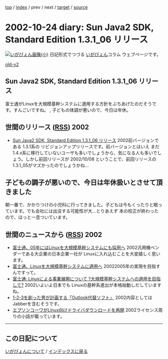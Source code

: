 [top](https://igapyon.github.io/diary/) 
 / [index](https://igapyon.github.io/diary/2002/index.html) 
 / prev 
 / next 
 / [target](https://igapyon.github.io/diary/2002/ig021024.html) 
 / [source](https://github.com/igapyon/diary/blob/gh-pages/2002/ig021024.html.src.md) 

2002-10-24 diary: Sun Java2 SDK, Standard Edition 1.3.1_06 リリース
=====================================================================================================
[![いがぴょん画像(小)](https://igapyon.github.io/diary/images/iga200306s.jpg "いがぴょん")](https://igapyon.github.io/diary/memo/memoigapyon.html) 日記形式でつづる [いがぴょん](https://igapyon.github.io/diary/memo/memoigapyon.html)コラム ウェブページです。

[old-v2](ig021024-orig.html)

## Sun Java2 SDK, Standard Edition 1.3.1_06 リリース

富士通がLinuxを大規模基幹システムに適用する方針をぶちあげたのだそうです。すんごいですね。 , 子どもの体調が悪いので、今日は年休。


## 世間のリリース ([RSS](ig021024-release.xml)) 2002

* [Sun Java2 SDK, Standard Edition 1.3.1_06 リリース](http://java.sun.com/j2se/1.3/ja/index.html)  2002前バージョンである 1.3.1系の リビジョンアップリリースです。前バージョンとはいえ まだ1.4.x系に移行していないユーザも多いでしょうから、気になる人も多いでしょう。しかし前回リリースが 2002/10/08 ということで、前回リリースの1.3.1_05がマズかったのでしょうかね…

## 子どもの調子が悪いので、今日は年休扱いとさせて頂きました

朝一番で、かかりつけの小児科に行ってきました。子どもは今もくったりと眠っています。でも会社には出没する可能性が大…とりあえず 本の校正が終わったので、ほっと一息ついています。

## 世間のニュースから ([RSS](ig021024-news.xml)) 2002

* [富士通、05年にはLinuxを大規模基幹システムにも採用へ](http://biztech.nikkeibp.co.jp/wcs/leaf/CID/onair/biztech/comp/213154)  2002汎用機ベンダーである大企業の日本企業一社が Linuxに入れ込むことを大変嬉しく思います。
* [富士通、Linuxを大規模基幹システムに適用へ](http://www.zdnet.co.jp/news/0210/23/njbt_07.html)  20022005年の実現を目指すんですって。
* [富士通: Linuxによる事業展開について ?大規模基幹システムへの適用を目指して?](http://pr.fujitsu.com/jp/news/2002/10/23.html)  2002いよいよ日本でも Linuxの基幹系進出が本格始動しだしていますね。
* [1-2-3を創った男が計画する「Outlook代替ソフト」](http://www.zdnet.co.jp/news/0210/23/ne00_kapor.html)  2002内容としては Jabberを含むそうです。
* [エプソンコーワがLinux向けドライバダウンロードを再開](http://www.zdnet.co.jp/news/0210/18/njbt_06.html)  2002ライセンス周りの小話が載っています。


----------------------------------------------------------------------------------------------------

## この日記について
[いがぴょんについて](https://igapyon.github.io/diary/memo/memoigapyon.html) / [インデックスに戻る](https://igapyon.github.io/diary/idxall.html)
